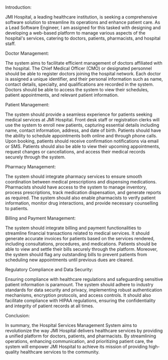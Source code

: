 Introduction:

JMI Hospital, a leading healthcare institution, is seeking a comprehensive software solution to streamline its operations and enhance patient care. As a Lead Software Engineer, I am assigned for this tasked with designing and developing a web-based platform to manage various aspects of the hospital's services, catering to doctors, patients, pharmacists, and hospital staff.

Doctor Management:

The system aims to facilitate efficient management of doctors affiliated with the hospital. The Chief Medical Officer (CMO) or designated personnel should be able to register doctors joining the hospital network. Each doctor is assigned a unique identifier, and their personal information such as name, contact details, specialty, and qualifications are recorded in the system. Doctors should be able to access the system to view their schedules, patient appointments, and relevant patient information.

Patient Management:

The system should provide a seamless experience for patients seeking medical services at JMI Hospital. Front desk staff or registration clerks will use the system to enroll new patients, capturing essential details including name, contact information, address, and date of birth. Patients should have the ability to schedule appointments both online and through phone calls. Upon booking, patients should receive confirmation notifications via email or SMS. Patients should also be able to view their upcoming appointments, request changes or cancellations, and access their medical records securely through the system.

Pharmacy Management:

The system should integrate pharmacy services to ensure smooth coordination between medical prescriptions and dispensing medications. Pharmacists should have access to the system to manage inventory, process prescriptions, track medication dispensation, and generate reports as required. The system should also enable pharmacists to verify patient information, monitor drug interactions, and provide necessary counselling to patients.




Billing and Payment Management:

The system should integrate billing and payment functionalities to streamline financial transactions related to medical services. It should generate accurate invoices for patients based on the services rendered, including consultations, procedures, and medications. Patients should be able to view and settle their bills securely through the platform. Moreover, the system should flag any outstanding bills to prevent patients from scheduling new appointments until previous dues are cleared.

Regulatory Compliance and Data Security:

Ensuring compliance with healthcare regulations and safeguarding sensitive patient information is paramount. The system should adhere to industry standards for data security and privacy, implementing robust authentication mechanisms, encryption protocols, and access controls. It should also facilitate compliance with HIPAA regulations, ensuring the confidentiality and integrity of patient records at all times.

Conclusion:

In summary, the Hospital Services Management System aims to revolutionize the way JMI Hospital delivers healthcare services by providing a unified platform for doctors, patients, and pharmacists. By streamlining operations, enhancing communication, and prioritizing patient care, the system will empower JMI Hospital to achieve its mission of providing high-quality healthcare services to the community.



